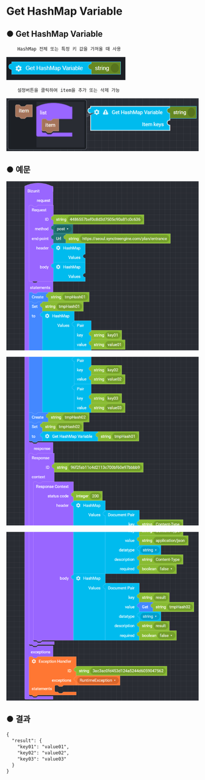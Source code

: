 # Get HashMap Variable

## ● Get HashMap Variable

        HashMap 전체 또는 특정 키 값을 가져올 때 사용

![](../../.gitbook/assets/image%20%285%29.png)

        설정버튼을 클릭하여 item을 추가 또는 삭제 가능

![](../../.gitbook/assets/image%20%2881%29.png)

## ● 예문

![](../../.gitbook/assets/image%20%28169%29.png)

![](../../.gitbook/assets/image%20%2888%29.png)

![](../../.gitbook/assets/image%20%28136%29.png)

## ● 결과

```text
{
  "result": {
    "key01": "value01",
    "key02": "value02",
    "key03": "value03"
  }
}
```


